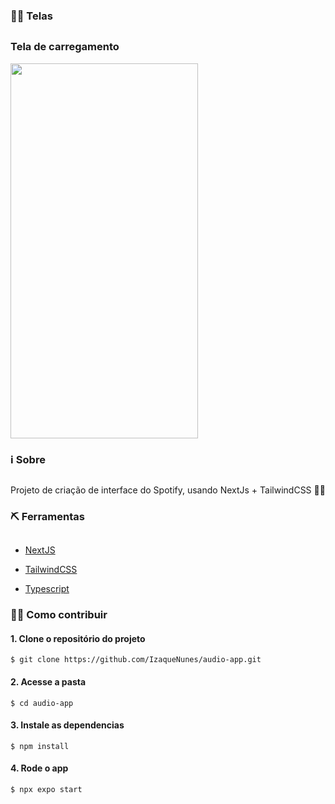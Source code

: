 
### 👨‍💻 Telas
## 

### Tela de carregamento
<img src="./src/assets/images/spotify.png" width="300px" height="600px">

### ℹ Sobre
##
Projeto de criação de interface do Spotify, usando NextJs + TailwindCSS 👩‍💻
### ⛏ Ferramentas
##

- [NextJS](https://nextjs.org/)

- [TailwindCSS](https://tailwindcss.com/)

- [Typescript](https://www.typescriptlang.org/)
 
 
### 👩‍💻 Como contribuir
#### 1. Clone o repositório do projeto
```
$ git clone https://github.com/IzaqueNunes/audio-app.git
```
#### 2. Acesse a pasta
```
$ cd audio-app
```
#### 3. Instale as dependencias
```
$ npm install
```
#### 4. Rode o app
```
$ npx expo start
```
